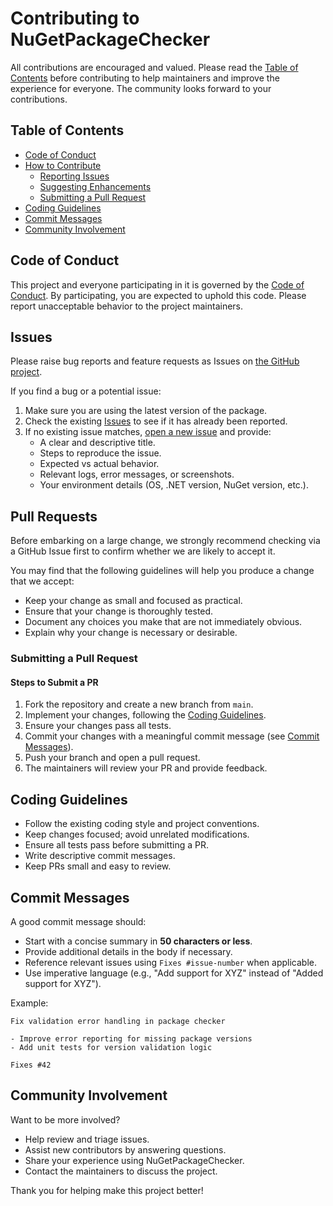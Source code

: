 # Contributing to NuGetPackageChecker

All contributions are encouraged and valued. Please read the [Table of Contents](#table-of-contents) before contributing to help maintainers and improve the experience for everyone. The community looks forward to your contributions.

## Table of Contents

- [Code of Conduct](#code-of-conduct)
- [How to Contribute](#how-to-contribute)
  - [Reporting Issues](#reporting-issues)
  - [Suggesting Enhancements](#suggesting-enhancements)
  - [Submitting a Pull Request](#submitting-a-pull-request)
- [Coding Guidelines](#coding-guidelines)
- [Commit Messages](#commit-messages)
- [Community Involvement](#community-involvement)

## Code of Conduct

This project and everyone participating in it is governed by the [Code of Conduct](CODE_OF_CONDUCT.md). By participating, you are expected to uphold this code. Please report unacceptable behavior to the project maintainers.

## Issues

Please raise bug reports and feature requests as Issues on [the GitHub project](https://github.com/G-Research/NuGetPackageChecker/issues).

If you find a bug or a potential issue:

1. Make sure you are using the latest version of the package.
2. Check the existing [Issues](https://github.com/G-Research/NuGetPackageChecker/issues) to see if it has already been reported.
3. If no existing issue matches, [open a new issue](https://github.com/G-Research/NuGetPackageChecker/issues/new) and provide:
   - A clear and descriptive title.
   - Steps to reproduce the issue.
   - Expected vs actual behavior.
   - Relevant logs, error messages, or screenshots.
   - Your environment details (OS, .NET version, NuGet version, etc.).

## Pull Requests

Before embarking on a large change, we strongly recommend checking via a GitHub Issue first to confirm whether we are likely to accept it.

You may find that the following guidelines will help you produce a change that we accept:

* Keep your change as small and focused as practical.
* Ensure that your change is thoroughly tested.
* Document any choices you make that are not immediately obvious.
* Explain why your change is necessary or desirable.

### Submitting a Pull Request

#### Steps to Submit a PR

1. Fork the repository and create a new branch from `main`.
2. Implement your changes, following the [Coding Guidelines](#coding-guidelines).
3. Ensure your changes pass all tests.
4. Commit your changes with a meaningful commit message (see [Commit Messages](#commit-messages)).
5. Push your branch and open a pull request.
6. The maintainers will review your PR and provide feedback.

## Coding Guidelines

- Follow the existing coding style and project conventions.
- Keep changes focused; avoid unrelated modifications.
- Ensure all tests pass before submitting a PR.
- Write descriptive commit messages.
- Keep PRs small and easy to review.

## Commit Messages

A good commit message should:

- Start with a concise summary in **50 characters or less**.
- Provide additional details in the body if necessary.
- Reference relevant issues using `Fixes #issue-number` when applicable.
- Use imperative language (e.g., "Add support for XYZ" instead of "Added support for XYZ").

Example:

```
Fix validation error handling in package checker

- Improve error reporting for missing package versions
- Add unit tests for version validation logic

Fixes #42
```

## Community Involvement

Want to be more involved?

- Help review and triage issues.
- Assist new contributors by answering questions.
- Share your experience using NuGetPackageChecker.
- Contact the maintainers to discuss the project.

Thank you for helping make this project better!

